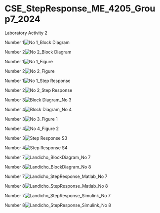 # CSE_StepResponse_ME_4205_Group7_2024
Laboratory Activity 2

Number 1![No  1_Block Diagram](https://github.com/landichoqueen/CSE_StepResponse_ME_4205_Group7_2024/assets/159397770/9da9ff9d-8030-4bb0-b0d1-3c94da9e41c6)

Number 2![No  2_Block Diagram](https://github.com/landichoqueen/CSE_StepResponse_ME_4205_Group7_2024/assets/159397770/c6acfb68-4249-407d-b302-9fa2e99e6e71)

Number 1![No  1_Figure](https://github.com/landichoqueen/CSE_StepResponse_ME_4205_Group7_2024/assets/159397770/39db4ff0-8852-47b0-aa0a-93b13f748622)

Number 2![No  2_Figure](https://github.com/landichoqueen/CSE_StepResponse_ME_4205_Group7_2024/assets/159397770/5f877917-8ecc-4405-96f2-fc11861d1bdd)

Number 1![No  1_Step Response](https://github.com/landichoqueen/CSE_StepResponse_ME_4205_Group7_2024/assets/159397770/1f37557b-9bdc-4633-a1fa-605dc6bdfbe8)

Number 2![No  2_Step Response](https://github.com/landichoqueen/CSE_StepResponse_ME_4205_Group7_2024/assets/159397770/ba576689-f74b-49a8-ba04-144ad12238f6)

Number 3![Block Diagram_No  3](https://github.com/landichoqueen/CSE_StepResponse_ME_4205_Group7_2024/assets/159044674/f7176b25-32e0-449d-80f8-aa561bf8dd5c)

Number 4![Block Diagram_No  4](https://github.com/landichoqueen/CSE_StepResponse_ME_4205_Group7_2024/assets/159044674/fd01d3c2-4577-4efe-a290-6e71cd94d9c3)

Number 3![No  3_Figure 1](https://github.com/landichoqueen/CSE_StepResponse_ME_4205_Group7_2024/assets/159044674/dd8b85e1-20a2-47cf-94bd-7ab910f63fbc)

Number 4![No  4_Figure 2](https://github.com/landichoqueen/CSE_StepResponse_ME_4205_Group7_2024/assets/159044674/d230feeb-65a1-4866-bc14-5f54881e4c0e)

Number 3![Step Response S3](https://github.com/landichoqueen/CSE_StepResponse_ME_4205_Group7_2024/assets/159044674/a623cb0e-a150-44b8-b319-c5ae8c0ec343)

Number 4![Step Response S4](https://github.com/landichoqueen/CSE_StepResponse_ME_4205_Group7_2024/assets/159044674/f12a96dd-11b6-4ebb-a8a7-8cc498ee536d)

Number 7![Landicho_BlockDiagram_No 7](https://github.com/landichoqueen/CSE_StepResponse_ME_4205_Group7_2024/assets/159035207/b4a67734-fbc0-4f97-83b7-ca95fccd8f0f)

Number 8![Landicho_BlockDiagram_No 8](https://github.com/landichoqueen/CSE_StepResponse_ME_4205_Group7_2024/assets/159035207/40ce5aed-7544-46e9-a1ae-5537487a5d19)

Number 7![Landicho_StepResponse_Matlab_No 7](https://github.com/landichoqueen/CSE_StepResponse_ME_4205_Group7_2024/assets/159035207/9b4cf719-4d3b-4955-88a2-49eb0bff0724)

Number 8![Landicho_StepResponse_Matlab_No 8](https://github.com/landichoqueen/CSE_StepResponse_ME_4205_Group7_2024/assets/159035207/290f4654-17e7-44e9-910c-cf4e72d6c0eb)

Number 7![Landicho_StepResponse_Simulink_No 7](https://github.com/landichoqueen/CSE_StepResponse_ME_4205_Group7_2024/assets/159035207/387fffb9-4524-4839-8d91-7462522d7f81)

Number 8![Landicho_StepResponse_Simulink_No 8](https://github.com/landichoqueen/CSE_StepResponse_ME_4205_Group7_2024/assets/159035207/1eee570d-b3c3-478c-bb2d-94824b8b9f96)

